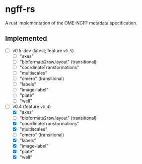 # ngff-rs

A rust implementation of the OME-NGFF metadata specification.

## Implemented

- [ ] v0.5-dev (latest; feature `v0_5`)
  - [ ] "axes"
  - [ ] "bioformats2raw.layout" (transitional)
  - [ ] "coordinateTransformations"
  - [ ] "multiscales"
  - [ ] "omero" (transitional)
  - [ ] "labels"
  - [ ] "image-label"
  - [ ] "plate"
  - [ ] "well"
- [ ] v0.4 (feature `v0_4`)
  - [x] "axes"
  - [ ] "bioformats2raw.layout" (transitional)
  - [x] "coordinateTransformations"
  - [x] "multiscales"
  - [ ] "omero" (transitional)
  - [x] "labels"
  - [x] "image-label"
  - [x] "plate"
  - [x] "well"
